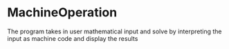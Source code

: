 # MachineOperation
The program takes in user mathematical input and solve by interpreting the input as machine code and display the results
